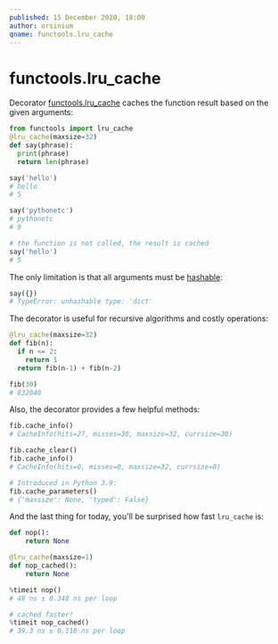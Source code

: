 ```yaml
---
published: 15 December 2020, 18:00
author: orsinium
qname: functools.lru_cache
---
```


# functools.lru_cache

Decorator [functools.lru_cache](https://docs.python.org/3/library/functools.html#functools.lru_cache) caches the function result based on the given arguments:

```python
from functools import lru_cache
@lru_cache(maxsize=32)
def say(phrase):
  print(phrase)
  return len(phrase)

say('hello')
# hello
# 5

say('pythonetc')
# pythonetc
# 9

# the function is not called, the result is cached
say('hello')
# 5
```

The only limitation is that all arguments must be [hashable](https://t.me/pythonetc/157):

```python
say({})
# TypeError: unhashable type: 'dict'
```

The decorator is useful for recursive algorithms and costly operations:

```python
@lru_cache(maxsize=32)
def fib(n):
  if n <= 2:
    return 1
  return fib(n-1) + fib(n-2)

fib(30)
# 832040
```

Also, the decorator provides a few helpful methods:

```python
fib.cache_info()
# CacheInfo(hits=27, misses=30, maxsize=32, currsize=30)

fib.cache_clear()
fib.cache_info()
# CacheInfo(hits=0, misses=0, maxsize=32, currsize=0)

# Introduced in Python 3.9:
fib.cache_parameters()
# {'maxsize': None, 'typed': False}
```

And the last thing for today, you'll be surprised how fast `lru_cache` is:

```python
def nop():
    return None

@lru_cache(maxsize=1)
def nop_cached():
    return None

%timeit nop()
# 49 ns ± 0.348 ns per loop

# cached faster!
%timeit nop_cached()
# 39.3 ns ± 0.118 ns per loop
```
